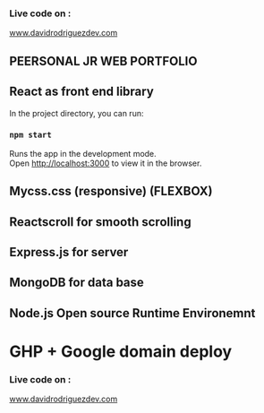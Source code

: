 
### Live code on :

www.davidrodriguezdev.com



## PEERSONAL JR WEB PORTFOLIO


## React as front end library 


In the project directory, you can run:

### `npm start`

Runs the app in the development mode.<br />
Open [http://localhost:3000](http://localhost:3000) to view it in the browser.




## Mycss.css (responsive) (FLEXBOX) 

## Reactscroll for smooth scrolling 

## Express.js for server

## MongoDB for data base

## Node.js Open source Runtime Environemnt

# GHP + Google domain deploy



### Live code on :

www.davidrodriguezdev.com



